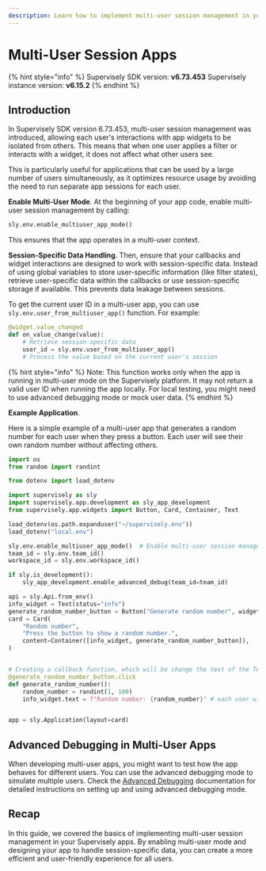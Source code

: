 ```yaml
---
description: Learn how to implement multi-user session management in your Supervisely apps, ensuring isolated user interactions with widgets.
---
```


# Multi-User Session Apps

{% hint style="info" %}
Supervisely SDK version: **v6.73.453**
Supervisely instance version: **v6.15.2**
{% endhint %}

## Introduction

In Supervisely SDK version 6.73.453, multi-user session management was introduced, allowing each user's interactions with app widgets to be isolated from others. This means that when one user applies a filter or interacts with a widget, it does not affect what other users see.

This is particularly useful for applications that can be used by a large number of users simultaneously, as it optimizes resource usage by avoiding the need to run separate app sessions for each user.

**Enable Multi-User Mode**.
At the beginning of your app code, enable multi-user session management by calling:

```python
sly.env.enable_multiuser_app_mode()
```

This ensures that the app operates in a multi-user context.

**Session-Specific Data Handling**.
Then, ensure that your callbacks and widget interactions are designed to work with session-specific data. Instead of using global variables to store user-specific information (like filter states), retrieve user-specific data within the callbacks or use session-specific storage if available. This prevents data leakage between sessions.

To get the current user ID in a multi-user app, you can use `sly.env.user_from_multiuser_app()` function. For example:

```python
@widget.value_changed
def on_value_change(value):
    # Retrieve session-specific data
    user_id = sly.env.user_from_multiuser_app()
    # Process the value based on the current user's session
```

{% hint style="info" %}
Note: This function works only when the app is running in multi-user mode on the Supervisely platform. It may not return a valid user ID when running the app locally. For local testing, you might need to use advanced debugging mode or mock user data.
{% endhint %}

**Example Application**.

Here is a simple example of a multi-user app that generates a random number for each user when they press a button. Each user will see their own random number without affecting others.

```python
import os
from random import randint

from dotenv import load_dotenv

import supervisely as sly
import supervisely.app.development as sly_app_development
from supervisely.app.widgets import Button, Card, Container, Text

load_dotenv(os.path.expanduser("~/supervisely.env"))
load_dotenv("local.env")

sly.env.enable_multiuser_app_mode()  # Enable multi-user session management
team_id = sly.env.team_id()
workspace_id = sly.env.workspace_id()

if sly.is_development():
    sly_app_development.enable_advanced_debug(team_id=team_id)

api = sly.Api.from_env()
info_widget = Text(status="info")
generate_random_number_button = Button("Generate random number", widget_id="mb")
card = Card(
    "Random number",
    "Press the button to show a random number.",
    content=Container([info_widget, generate_random_number_button]),
)


# Creating a callback function, which will be change the text of the Text widget
@generate_random_number_button.click
def generate_random_number():
    random_number = randint(1, 100)
    info_widget.text = f"Random number: {random_number}" # each user will see their own value


app = sly.Application(layout=card)
```

## Advanced Debugging in Multi-User Apps

When developing multi-user apps, you might want to test how the app behaves for different users. You can use the advanced debugging mode to simulate multiple users. Check the [Advanced Debugging](./advanced-debugging.md) documentation for detailed instructions on setting up and using advanced debugging mode.

## Recap

In this guide, we covered the basics of implementing multi-user session management in your Supervisely apps. By enabling multi-user mode and designing your app to handle session-specific data, you can create a more efficient and user-friendly experience for all users.
